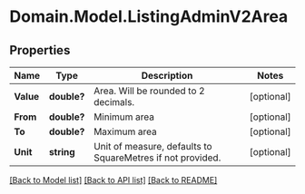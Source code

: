 # Domain.Model.ListingAdminV2Area
## Properties

Name | Type | Description | Notes
------------ | ------------- | ------------- | -------------
**Value** | **double?** | Area. Will be rounded to 2 decimals. | [optional] 
**From** | **double?** | Minimum area | [optional] 
**To** | **double?** | Maximum area | [optional] 
**Unit** | **string** | Unit of measure, defaults to SquareMetres if not provided. | [optional] 

[[Back to Model list]](../README.md#documentation-for-models) [[Back to API list]](../README.md#documentation-for-api-endpoints) [[Back to README]](../README.md)

